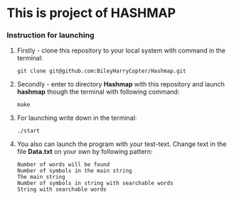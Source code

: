 # This is project of HASHMAP

### Instruction for launching
1.  Firstly - clone this repository to your local system with command in the terminal:

        git clone git@github.com:BileyHarryCopter/Hashmap.git

2.  Secondly - enter to directory **Hashmap** with this repository and launch **hashmap** though the terminal with following command:

        make

3.  For launching write down in the terminal:

        ./start

3.  You also can launch the program with your test-text. Change text in the file **Data.txt** on your own by following pattern:

        Number of words will be found
        Number of symbols in the main string
        The main string
        Number of symbols in string with searchable words
        String with searchable words
